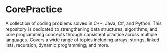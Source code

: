 # CorePractice
A collection of coding problems solved in C++, Java, C#, and Python. This repository is dedicated to strengthening data structures, algorithms, and core programming concepts through consistent practice across multiple languages. Covers a wide range of topics including arrays, strings, linked lists, recursion, dynamic programming, and more.
